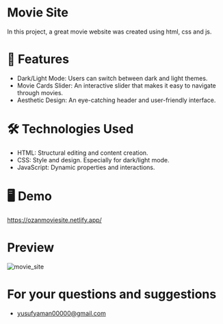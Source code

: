 # Movie Site

In this project, a great movie website was created using html, css and js.

# 🎨 Features
- Dark/Light Mode: Users can switch between dark and light themes.
- Movie Cards Slider: An interactive slider that makes it easy to navigate through movies.
- Aesthetic Design: An eye-catching header and user-friendly interface.

# 🛠️ Technologies Used

- HTML: Structural editing and content creation.
- CSS: Style and design. Especially for dark/light mode.
- JavaScript: Dynamic properties and interactions.

# 🖥️ Demo

https://ozanmoviesite.netlify.app/

# Preview

![movie_site](https://github.com/yusufyaman07/movie_site/assets/148998418/5f4720d4-aad7-44cc-b06c-22f47e85b698)

# For your questions and suggestions

- yusufyaman00000@gmail.com
